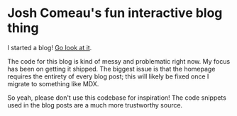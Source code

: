 # Josh Comeau's fun interactive blog thing

I started a blog! [Go look at it](https://www.joshwcomeau.com).

The code for this blog is kind of messy and problematic right now. My focus has been on getting it shipped. The biggest issue is that the homepage requires the entirety of every blog post; this will likely be fixed once I migrate to something like MDX.

So yeah, please don't use this codebase for inspiration! The code snippets used in the blog posts are a much more trustworthy source.

